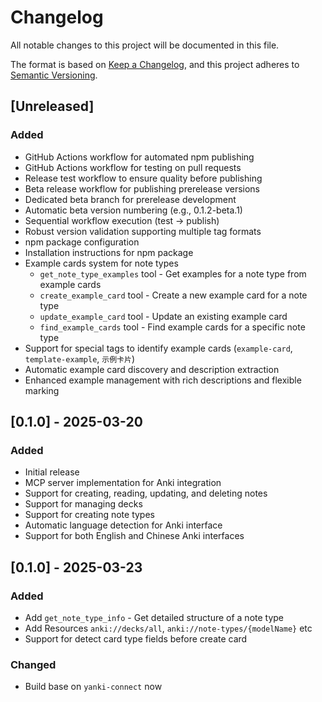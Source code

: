 # Changelog

All notable changes to this project will be documented in this file.

The format is based on [Keep a Changelog](https://keepachangelog.com/en/1.0.0/),
and this project adheres to [Semantic Versioning](https://semver.org/spec/v2.0.0.html).

## [Unreleased]

### Added

- GitHub Actions workflow for automated npm publishing
- GitHub Actions workflow for testing on pull requests
- Release test workflow to ensure quality before publishing
- Beta release workflow for publishing prerelease versions
- Dedicated beta branch for prerelease development
- Automatic beta version numbering (e.g., 0.1.2-beta.1)
- Sequential workflow execution (test → publish)
- Robust version validation supporting multiple tag formats
- npm package configuration
- Installation instructions for npm package
- Example cards system for note types
  - `get_note_type_examples` tool - Get examples for a note type from example cards
  - `create_example_card` tool - Create a new example card for a note type
  - `update_example_card` tool - Update an existing example card
  - `find_example_cards` tool - Find example cards for a specific note type
- Support for special tags to identify example cards (`example-card`, `template-example`, `示例卡片`)
- Automatic example card discovery and description extraction
- Enhanced example management with rich descriptions and flexible marking

## [0.1.0] - 2025-03-20

### Added

- Initial release
- MCP server implementation for Anki integration
- Support for creating, reading, updating, and deleting notes
- Support for managing decks
- Support for creating note types
- Automatic language detection for Anki interface
- Support for both English and Chinese Anki interfaces

## [0.1.0] - 2025-03-23

### Added

- Add `get_note_type_info` - Get detailed structure of a note type
- Add Resources `anki://decks/all`, `anki://note-types/{modelName}` etc
- Support for detect card type fields before create card

### Changed

- Build base on `yanki-connect` now

